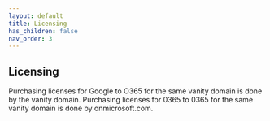 ```yaml
---
layout: default
title: Licensing
has_children: false
nav_order: 3
---
```


## Licensing

Purchasing licenses for Google to O365 for the same vanity domain is done by the vanity domain. 
Purchasing licenses for 0365 to 0365 for the same vanity domain is done by onmicrosoft.com.
